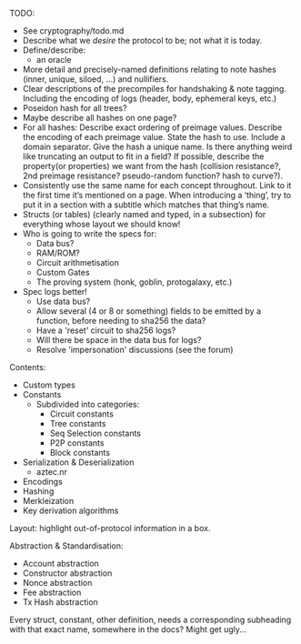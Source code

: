 TODO:

- See cryptography/todo.md
- Describe what we _desire_ the protocol to be; not what it is today.
- Define/describe:
  - an oracle
- More detail and precisely-named definitions relating to note hashes (inner, unique, siloed, ...) and nullifiers.
- Clear descriptions of the precompiles for handshaking & note tagging. Including the encoding of logs (header, body, ephemeral keys, etc.)
- Poseidon hash for all trees?
- Maybe describe all hashes on one page?
- For all hashes: Describe exact ordering of preimage values. Describe the encoding of each preimage value. State the hash to use. Include a domain separator. Give the hash a unique name. Is there anything weird like truncating an output to fit in a field?
  If possible, describe the property(or properties) we want from the hash (collision resistance?, 2nd preimage resistance? pseudo-random function? hash to curve?).
- Consistently use the same name for each concept throughout. Link to it the first time it’s mentioned on a page. When introducing a ‘thing’, try to put it in a section with a subtitle which matches that thing’s name.
- Structs (or tables) (clearly named and typed, in a subsection) for everything whose layout we should know!
- Who is going to write the specs for:
  - Data bus?
  - RAM/ROM?
  - Circuit arithmetisation
  - Custom Gates
  - The proving system (honk, goblin, protogalaxy, etc.)
- Spec logs better!
  - Use data bus?
  - Allow several (4 or 8 or something) fields to be emitted by a function, before needing to sha256 the data?
  - Have a 'reset' circuit to sha256 logs?
  - Will there be space in the data bus for logs?
  - Resolve 'impersonation' discussions (see the forum)

Contents:

- Custom types
- Constants
  - Subdivided into categories:
    - Circuit constants
    - Tree constants
    - Seq Selection constants
    - P2P constants
    - Block constants
- Serialization & Deserialization
  - aztec.nr
- Encodings
- Hashing
- Merkleization
- Key derivation algorithms

Layout: highlight out-of-protocol information in a box.

Abstraction & Standardisation:

- Account abstraction
- Constructor abstraction
- Nonce abstraction
- Fee abstraction
- Tx Hash abstraction

Every struct, constant, other definition, needs a corresponding subheading with that exact name, somewhere in the docs? Might get ugly...
